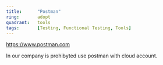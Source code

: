 ```yaml
---
title:      "Postman"
ring:       adopt
quadrant:   tools
tags:       [Testing, Functional Testing, Tools]
---
```


https://www.postman.com

In our company is prohibyted use postman with cloud account.
